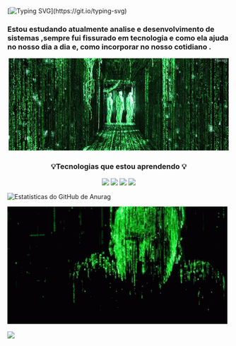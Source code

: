[![Typing SVG](https://readme-typing-svg.herokuapp.com/?color=42C925&size=35&center=true&vCenter=true&width=1000&lines=Oii,+me+chamo+Danilo++😃;)](https://git.io/typing-svg)
### Estou estudando atualmente analise e desenvolvimento de sistemas ,sempre fui fissurado em tecnologia e como ela ajuda no nosso dia a dia e, como incorporar no nosso cotidiano .
 <p align="center">
<img src=https://github.com/Danilo-souza-dos-santos/Danilo-souza-dos-santos/blob/main/the-matrix-code.gif/>
 
 ### <p align="center">💡Tecnologias que estou aprendendo 💡
</p>

<p align="center "><a href="https://developer.mozilla.org/docs/Web/HTML"><img height= "35" src= "https://img.shields.io/badge/HTML5-E34F26?style=for-the-badge&logo=html5&logoColor=white"></a>
<a href="https://developer.mozilla.org/docs/Web/CSS"><img height= "35" src= "https://img.shields.io/badge/CSS3-1572B6?style=for-the-badge&logo=css3&logoColor=white"></a>
<a href="https://www.javascript.com/"><img height= "35" src= "https://img.shields.io/badge/JavaScript-F7DF1E?style=for-the-badge&logo=javascript&logoColor=black"></a>
<a href="https://reactjs.org/"><img height= "35" src= "https://img.shields.io/badge/React-20232A?style=for-the-badge&logo=react&logoColor=61DAFB"></a>
</p>


![ Estatísticas do GitHub de Anurag ](https://github-readme-stats.vercel.app/api?username=Danilo-souza-dos-santos&hide=stars,prs,issues,contribs&show_icons=true&theme=onedark)


![Untitled ‑ Made with FlexClip](https://github.com/Danilo-souza-dos-santos/Danilo-souza-dos-santos/blob/main/the-matrix-reloaded-matrix.gif)
<div>


<a href=https://www.linkedin.com/in/dani-santos-dev><img src="https://img.shields.io/badge/-LinkedIn-%230077B5?style=for-the-badge&logo=linkedin&logoColor=white" target="_blank"></a> 
  
</div>
